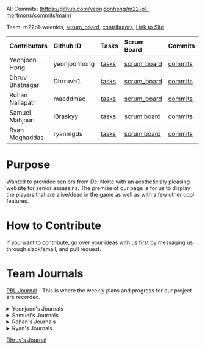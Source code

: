All Commits: (https://github.com/yeonjoonhong/m22-p1-mortmons/commits/main)

Team: m22p1-weenies, [scrum_board](https://github.com/yeonjoonhong/m22-p1-mortmons/projects/1), [contributors](https://github.com/Archkitten/m22p1-weenies/graphs/contributors), [Link to Site](http://76.88.115.31:8080/)

| Contributors            | Github ID       | Tasks  | Scrum Board | Commits | Profile |
| :------------   |:--------------- | :----- | :---------- | :------ | :------ |
| Yeonjoon Hong   | yeonjoonhong | [tasks]()  | [scrum_board]() | [commits](https://github.com/yeonjoonhong/m22-p1-mortmons/commits?author=yeonjoonhong) | [profile](https://github.com/yeonjoonhong) |
| Dhruv Bhatnagar  | Dhrruvb1 | [tasks]()  | [scrum_board]() | [commits]() | [profile]() |
| Rohan Nallapati   |    macddmac   | [tasks](https://github.com/yeonjoonhong/m22-p1-mortmons/issues?q=assignee%3Amacddmac+is%3Aopen) | [scrum_board](https://github.com/yeonjoonhong/m22-p1-mortmons/projects/1?card_filter_query=assignee%3Amacddmac) | [commits](https://github.com/yeonjoonhong/m22-p1-mortmons/commits?author=macddmac) | [profile](https://github.com/macddmac)|
| Samuel Mahjouri | iBraskyy      | [tasks]() | [scrum board]() | [commits]() | [profile]() |
| Ryan Moghaddas     |  ryanmgds   | [tasks]() | [scrum board]() | [commits]() | [profile]() |


# Purpose

Wanted to providee seniors from Del Norte with an aestheticlaly pleasing website for senior assassins. The premise of our page is for us to display the players that are alive/dead in the game as well as with a few other cool features. 

# How to Contribute

If you want to contribute, go over your ideas with us first by messaging us through slack/email, and pull request.

# Team Journals


[PBL Journal](https://docs.google.com/document/d/1j3QMC7svdLn_iCbPPmVI2BF0OptxyuLwDC4ISRmdEwo/edit?usp=sharing) - This is where the weekly plans and progress for our project are recorded.
  
<details>
<summary>Yeonjoon's Journals</summary>
<br>

[Yeonjoon's Individual Journal](https://docs.google.com/document/d/1em_jarWLRf7CYE-5v51hX0MLGqWXDoDfaWKtYXLEFfI/edit?usp=sharing)
  
</details>


  
<details>
  
<summary>Samuel's Journals</summary>
<br>

[Sam's Test Corrections Journal](https://docs.google.com/document/d/1J4m888ltQZlV-p-JNlWyx65KKhqEcEW78RdUCDcRjAw/edit?usp=sharing)

[Sam's Tech Talk Notes Journal](https://docs.google.com/document/d/13WPnSnMtUL4bnp5dOZ6WDeoVuI1OcW0uZbBc3tLvT2U/edit?usp=sharing)

</details>

<details>
<summary>Rohan's Journals</summary>
<br>

[Rohan Nallapati's Journal](https://docs.google.com/document/d/1bvbj6aZrAFg77SxrK15v2gJzfe5qRikamzlIsG5Nwc8/edit?usp=sharing)
  
</details>

</details>

<details>
<summary>Ryan's Journals</summary>
<br>

[Ryan Moghaddes Journal](https://docs.google.com/document/d/1j3QMC7svdLn_iCbPPmVI2BF0OptxyuLwDC4ISRmdEwo/edit?usp=sharing)

</details>

 
[Dhruv's Journal](https://docs.google.com/document/d/1ksJgk9JwqnMBn6jBaRV9fp6efm7fFPq_iuUIKYfa53E/edit?usp=sharing)
  
</details>
